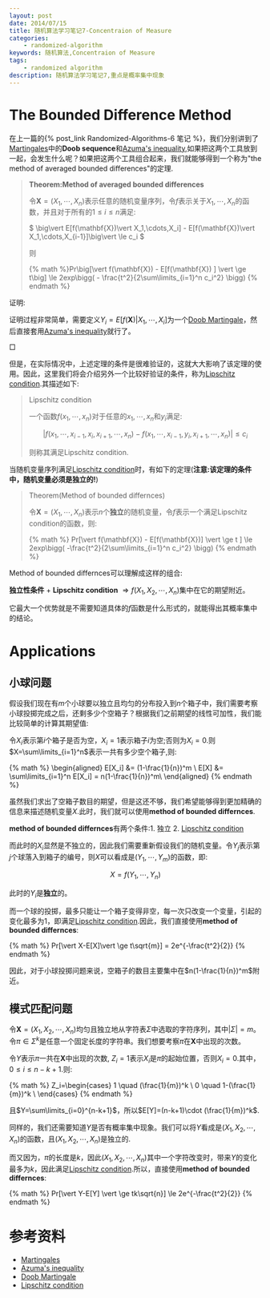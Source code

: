 ```yaml
---
layout: post
date: 2014/07/15
title: 随机算法学习笔记7-Concentraion of Measure
categories: 
    - randomized-algorithm
keywords: 随机算法,Concentraion of Measure
tags: 
    - randomized algorithm
description: 随机算法学习笔记7,重点是概率集中现象
---
```


# The Bounded Difference Method

在上一篇的{% post_link Randomized-Algorithms-6 笔记 %}，我们分别讲到了[Martingales]中的**Doob sequence**和[Azuma's inequality],如果把这两个工具放到一起，会发生什么呢？如果把这两个工具组合起来，我们就能够得到一个称为"the method of averaged bounded differences"的定理.

> **Theorem:Method of averaged bounded differences**
>
> 令$\mathbf{X} = (X_1,\cdots,X_n)$表示任意的随机变量序列，令$f$表示关于$X_1,\cdots,X_n$的函数，并且对于所有的$1\le i\le n$满足:
>
> $ \big\vert E[f(\mathbf{X})\vert X_1,\cdots,X_i] - E[f(\mathbf{X})\vert X_1,\cdots,X_{i-1}]\big\vert \le c_i $
>
> 则
>
> {% math %}Pr\big[\vert f(\mathbf{X}) - E[f(\mathbf{X}) ] \vert \ge t\big] \le 2exp\bigg( - \frac{t^2}{2\sum\limits_{i=1}^n c_i^2} \bigg) {% endmath %}
> 

证明:

证明过程非常简单，需要定义$Y_i=E[f(\mathbf{X})\vert X_1,\cdots,X_i]$为一个[Doob Martingale]，然后直接套用[Azuma's inequality]就行了。

$\Box$

但是，在实际情况中，上述定理的条件是很难验证的，这就大大影响了该定理的使用。因此，这里我们将会介绍另外一个比较好验证的条件，称为[Lipschitz condition].其描述如下:

> Lipschitz condition
>
> 一个函数$f(x_1,\cdots,x_n)$对于任意的$x_1,\cdots,x_n$和$y_i$满足:
>
> $$ \vert f(x_1,\cdots,x_{i-1},x_i,x_{i+1},\cdots,x_n) - f(x_1,\cdots,x_{i-1},y_i,x_{i+1},\cdots,x_n) \vert \le c_i $$
>
> 则称其满足Lipschitz condition.

当随机变量序列满足[Lipschitz condition]时，有如下的定理(**注意:该定理的条件中，随机变量必须是独立的!**)

> Theorem(Method of bounded differnces)
>
> 令$\mathbf{X}=(X_1,\cdots,X_n)$表示$n$个**独立**的随机变量，令$f$表示一个满足Lipschitz condition的函数，则:
>
> {% math %} Pr[\vert f(\mathbf{X}) - E[f(\mathbf{X})] \vert \ge t ] \le 2exp\bigg( -\frac{t^2}{2\sum\limits_{i=1}^n c_i^2} \bigg)  {% endmath %}
>

Method of bounded differnces可以理解成这样的组合:

**独立性条件** $+$ **Lipschitz condition** $\Rightarrow f(X_1,X_2,\cdots,X_n)$集中在它的期望附近。

它最大一个优势就是不需要知道具体的$f$函数是什么形式的，就能得出其概率集中的结论。

# Applications

## 小球问题

假设我们现在有$m$个小球要以独立且均匀的分布投入到$n$个箱子中，我们需要考察小球投掷完成之后，还剩多少个空箱子？根据我们之前期望的线性可加性，我们能比较简单的计算其期望值:

令$X_i$表示第$i$个箱子是否为空，$X_i=1$表示箱子$i$为空;否则为$X_i=0$.则$X=\sum\limits_{i=1}^n$表示一共有多少空个箱子,则:

{% math %}
\begin{aligned}
E[X_i] &= (1-\frac{1}{n})^m \\
E[X] &= \sum\limits_{i=1}^n E[X_i] = n(1-\frac{1}{n})^m\\
\end{aligned}
{% endmath %}

虽然我们求出了空箱子数目的期望，但是这还不够，我们希望能够得到更加精确的信息来描述随机变量$X$.此时，我们就可以使用**method of bounded differnces**.

**method of bounded differnces**有两个条件:1. 独立 2. [Lipschitz condition]

而此时的$X_i$显然是不独立的，因此我们需要重新假设我们的随机变量。令$Y_j$表示第$j$个球落入到箱子的编号，则$X$可以看成是$(Y_1,\cdots,Y_m)$的函数，即:

$$
X = f(Y_1,\cdots,Y_n)
$$

此时的$Y_i$是**独立**的。

而一个球的投掷，最多只能让一个箱子变得非空，每一次只改变一个变量，引起的变化最多为$1$，即满足[Lipschitz condition].因此，我们直接使用**method of bounded differnces**:

{% math %}
Pr[\vert X-E[X]\vert \ge t\sqrt{m}] = 2e^{-\frac{t^2}{2}}
{% endmath %}

因此，对于小球投掷问题来说，空箱子的数目主要集中在$n(1-\frac{1}{n})^m$附近。

## 模式匹配问题

令$\mathbf{X}=(X_1,X_2,\cdots,X_n)$均匀且独立地从字符表$\Sigma$中选取的字符序列，其中$\vert \Sigma \vert =m$。令$\pi \in \Sigma^k$是任意一个固定长度的字符串。我们想要考察$\pi$在$\mathbf{X}$中出现的次数。

令$Y$表示$\pi$一共在$\mathbf{X}$中出现的次数, $Z_i=1$表示$X_i$是$\pi$的起始位置，否则$X_i=0$.其中，$0\le i \le n-k+1$.则:

{% math %}
Z_i=\begin{cases}
1 \quad (\frac{1}{m})^k \\
0 \quad 1-(\frac{1}{m})^k \\
\end{cases}
{% endmath %}

且$Y=\sum\limits_{i=0}^{n-k+1}$，所以$E[Y]=(n-k+1)\cdot (\frac{1}{m})^k$.

同样的，我们还需要知道$Y$是否有概率集中现象。我们可以将$Y$看成是$(X_1,X_2,\cdots,X_n)$的函数，且$(X_1,X_2,\cdots,X_n)$是独立的.

而又因为，$\pi$的长度是$k$，因此$(X_1,X_2,\cdots,X_n)$其中一个字符改变时，带来$Y$的变化最多为$k$，因此满足[Lipschitz condition].所以，直接使用**method of bounded differnces**:

{% math %}
Pr[\vert Y-E[Y] \vert \ge tk\sqrt{n}] \le 2e^{-\frac{t^2}{2}}
{% endmath %}

# 参考资料

- [Martingales]
- [Azuma's inequality]
- [Doob Martingale] 
- [Lipschitz condition]

[Martingales]: http://en.wikipedia.org/wiki/Martingale_(probability_theory)
[Azuma's inequality]: http://en.wikipedia.org/wiki/Azuma%27s_inequality
[Doob Martingale]: http://en.wikipedia.org/wiki/Doob_martingale
[Lipschitz condition]: http://en.wikipedia.org/wiki/Lipschitz_condition


